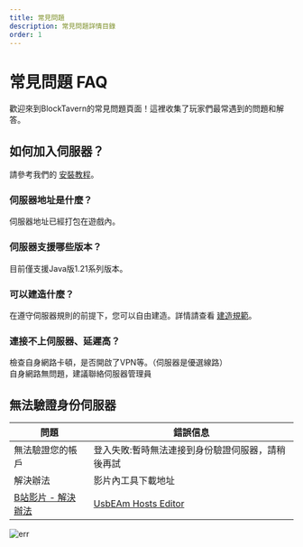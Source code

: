 ```yaml
---
title: 常見問題
description: 常見問題詳情目錄
order: 1
---
```


# 常見問題 FAQ

歡迎來到BlockTavern的常見問題頁面！這裡收集了玩家們最常遇到的問題和解答。

## 如何加入伺服器？
請參考我們的 [安裝教程](/zh-HK/InstallationTutorial/installation-details)。


### 伺服器地址是什麼？
伺服器地址已經打包在遊戲內。

### 伺服器支援哪些版本？
目前僅支援Java版1.21系列版本。

### 可以建造什麼？
在遵守伺服器規則的前提下，您可以自由建造。詳情請查看 [建造規範](/zh-HK/GameplayGuide/server-rules)。

### 連接不上伺服器、延遲高？
檢查自身網路卡頓，是否開啟了VPN等。（伺服器是優選線路）  
自身網路無問題，建議聯絡伺服器管理員


## 無法驗證身份伺服器

| 問題  | 錯誤信息 |  
| ----- | --- |
| 無法驗證您的帳戶 | 登入失敗:暫時無法連接到身份驗證伺服器，請稍後再試 | 
| 解決辦法 | 影片內工具下載地址  | 
| [B站影片 - 解決辦法](https://www.bilibili.com/video/BV16tejetEUH/) | [UsbEAm Hosts Editor](https://www.dogfight360.com/blog/18627/) | |

![err](/assets/FAQ/faq-details/faq-details01.png)


<Contributors />

<GitHistoryInformation />
